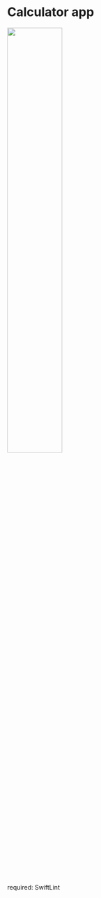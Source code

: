 # Calculator app
<img src="https://github.com/soobeen27/CalculatorUI/assets/68931740/f6339953-50f1-4db6-b163-cb82588c8454" width = "50%">

required: SwiftLint 
